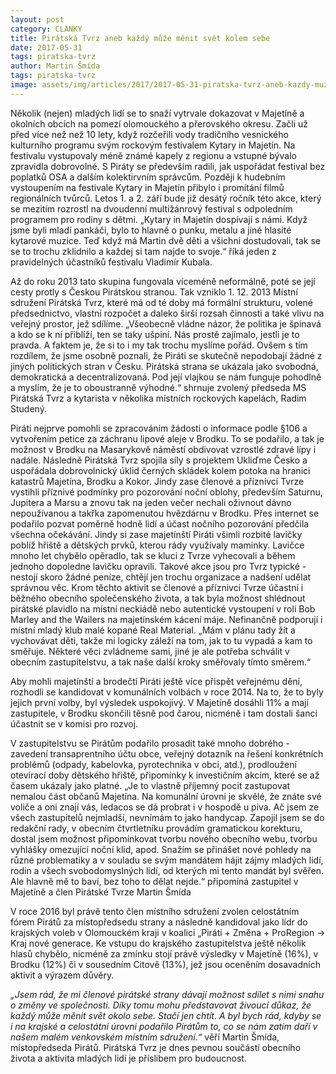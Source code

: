```yaml
---
layout: post
category: CLANKY
title: Pirátská Tvrz aneb každý může měnit svět kolem sebe
date: 2017-05-31
tags: piratska-tvrz
author: Martin Šmída
tags: piratska-tvrz
image: assets/img/articles/2017/2017-05-31-piratska-tvrz-aneb-kazdy-muze-menit-svet-kolem-sebe.jpg   #751x422 pixelu
---
```

Několik (nejen) mladých lidí se to snaží vytrvale dokazovat v Majetíně a okolních obcích na pomezí olomouckého a přerovského okresu. Začli už před více než než 10 lety, když rozčeřili vody tradičního vesnického kulturního programu svým rockovým festivalem Kytary in Majetín. Na festivalu vystupovaly méně známé kapely z regionu a vstupné bývalo zpravidla dobrovolné. S Piráty se především radili, jak uspořádat festival bez poplatků OSA a dalším kolektirvním správcům. Později k hudebním vystoupením na festivale Kytary in Majetín přibylo i promítání filmů regionálních tvůrců. Letos 1. a 2. září bude již desátý ročník této akce, který se mezitím rozrostl na dvoudenní multižánrový festival s odpoledním programem pro rodiny s dětmi. „Kytary in Majetín dospívají s námi. Když jsme byli mladí pankáči, bylo to hlavně o punku, metalu a jiné hlasité kytarové muzice. Teď když má Martin dvě děti a všichni dostudovali, tak se se to trochu zklidnilo a každej si tam najde to svoje.“ říká jeden z pravidelných účastníků festivalu Vladimír Kubala.

Až do roku 2013 tato skupina fungovala víceméně neformálně, poté se její cesty protly s Českou Pirátskou stranou. Tak vzniklo 1. 12. 2013 Místní sdružení Pirátská Tvrz, které má od té doby má formální strukturu, volené předsednictvo, vlastní rozpočet a daleko širší rozsah činnosti a také vlivu na veřejný prostor, jež sdílíme. „Všeobecně vládne názor, že politika je špinavá a kdo se k ní přiblíží, ten se taky ušpiní. Nás prostě zajímalo, jestli je to pravda. A faktem je, že si to i my tak trochu myslíme pořád. Ovšem s tím rozdílem, že jsme osobně poznali, že Piráti se skutečně nepodobají žádné z jiných politických stran v Česku. Pirátská strana se ukázala jako svobodná, demokratická a decentralizovaná. Pod její vlajkou se nám funguje pohodlně a myslím, že je to oboustranně výhodné.“ shrnuje zvolený předseda MS Pirátská Tvrz a kytarista v několika místních rockových kapelách, Radim Studený.

Piráti nejprve pomohli se zpracováním žádosti o informace podle §106 a vytvořením petice za záchranu lipové aleje v Brodku. To se podařilo, a tak je možnost v Brodku na Masarykově náměstí obdivovat vzrostlé zdravé lípy i nadále. Následně Pirátská Tvrz spojila síly s projektem Ukliďme Česko a uspořádala dobrovolnický úklid černých skládek kolem potoka na hranici katastrů Majetína, Brodku a Kokor. Jindy zase členové a příznivci Tvrze vystihli příznivé podmínky pro pozorování noční oblohy, především Saturnu, Jupitera a Marsu a znovu tak na jeden večer nechali oživnout dávno nepoužívanou a takřka zapomenutou hvězdárnu v Brodku. Přes internet se podařilo pozvat poměrně hodně lidí a účast nočního pozorování předčila všechna očekávání. Jindy si zase majetínští Piráti všimli rozbité lavičky poblíž hřiště a dětských prvků, kterou rády využívaly maminky. Lavičce mnoho let chybělo opěradlo, tak se kluci z Tvrze vyhecovali a během jednoho dopoledne lavičku opravili. Takové akce jsou pro Tvrz typické - nestojí skoro žádné peníze, chtějí jen trochu organizace a nadšení udělat správnou věc. Krom těchto aktivit se členové a příznivci Tvrze účastní i běžného obecního společenského života, a tak byla možnost shlédnout pirátské plavidlo na místní neckiádě nebo autentické vystoupení v roli Bob Marley and the Wailers na majetínském kácení máje. Nefinančně podporují i místní mladý klub malé kopané Real Material. „Mám v plánu tady žít a vychovávat děti, takže mi logicky záleží na tom, jak to tu vypadá a kam to směřuje. Některé věci zvládneme sami, jiné je ale potřeba schválit v obecním zastupitelstvu, a tak naše další kroky směřovaly tímto směrem.“

Aby mohli majetínští a brodečtí Piráti ještě více přispět veřejnému dění, rozhodli se kandidovat v komunálních volbách v roce 2014. Na to, že to byly jejich první volby, byl výsledek uspokojivý. V Majetíně dosáhli 11% a mají zastupitele, v Brodku skončili těsně pod čarou, nicméně i tam dostali šanci účastnit se v komisi pro rozvoj. 

V zastupitelstvu se Pirátům podařilo prosadit také mnoho dobrého - zavedení transaprentního účtu obce, veřejný dotazník na řešení konkrétních problémů (odpady, kabelovka, pyrotechnika v obci, atd.), prodloužení otevírací doby dětského hřiště, připomínky k investičním akcím, které se až časem ukázaly jako platné. „Je to vlastně příjemný pocit zastupovat nemalou část občanů Majetína. Na komunální úrovni je skvělé, že znáte své voliče a oni znají vás, ledacos se dá probrat i v hospodě u piva. Ač jsem ze všech zastupitelů nejmladší, nevnímám to jako handycap. Zapojil jsem se do redakční rady, v obecním čtvrtletníku provádím gramatickou korekturu, dostal jsem možnost připomínkovat tvorbu nového obecního webu, tvorbu vyhlášky omezující noční klid, apod. Snažím se přinášet nové pohledy na různé problematiky a v souladu se svým mandátem hájit zájmy mladých lidí, rodin a všech svobodomyslných lidí, od kterých mi tento mandát byl svěřen. Ale hlavně mě to baví, bez toho to dělat nejde.“ připomíná zastupitel v Majetíně a člen Pirátské Tvrze Martin Šmída

V roce 2016 byl právě tento člen místního sdružení zvolen celostátním fórem Pirátů za místopředsedu strany a následně kandidoval jako lídr do krajských voleb v Olomouckém kraji v koalici „Piráti + Změna + ProRegion → Kraj nové generace. Ke vstupu do krajského zastupitelstva ještě několik hlasů chybělo, nicméně za zmínku stojí právě výsledky v Majetíně (16%), v Brodku (12%) či v sousedním Citově (13%), jež jsou oceněním dosavadních aktivit a výrazem důvěry.

*„Jsem rád, že mi členové pirátské strany dávají možnost sdílet s nimi snahu o změny ve společnosti. Díky tomu mohu představovat živoucí důkaz, že každý může měnit svět okolo sebe. Stačí jen chtít. A byl bych rád, kdyby se i na krajské a celostátní úrovni podařilo Pirátům to, co se nám zatím daří v našem malém venkovském místním sdružení.“* věří Martin Šmída, místopředseda Pirátů. Pirátská Tvrz je dnes pevnou součástí obecního života a aktivita mladých lidí je příslibem pro budoucnost. 

